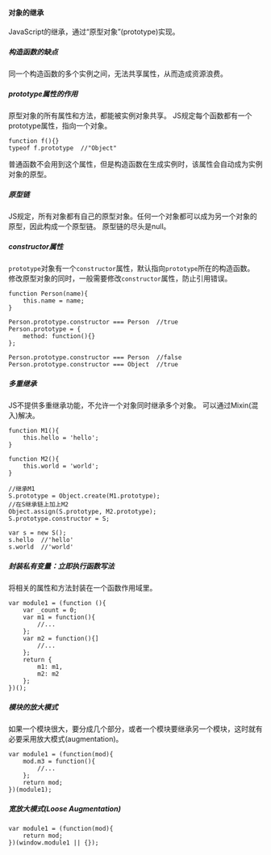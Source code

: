 #### 对象的继承
JavaScript的继承，通过“原型对象”(prototype)实现。
##### 构造函数的缺点
同一个构造函数的多个实例之间，无法共享属性，从而造成资源浪费。
##### prototype属性的作用
原型对象的所有属性和方法，都能被实例对象共享。
JS规定每个函数都有一个prototype属性，指向一个对象。
```
function f(){}
typeof f.prototype  //"Object"
```
普通函数不会用到这个属性，但是构造函数在生成实例时，该属性会自动成为实例对象的原型。
##### 原型链
JS规定，所有对象都有自己的原型对象。任何一个对象都可以成为另一个对象的原型，因此构成一个原型链。
原型链的尽头是null。
##### constructor属性
`prototype`对象有一个`constructor`属性，默认指向`prototype`所在的构造函数。
修改原型对象的同时，一般需要修改`constructor`属性，防止引用错误。
```
function Person(name){
	this.name = name;
}

Person.prototype.constructor === Person  //true
Person.prototype = {
	method: function(){}
};

Person.prototype.constructor === Person  //false
Person.prototype.constructor === Object  //true
```
##### 多重继承
JS不提供多重继承功能，不允许一个对象同时继承多个对象。
可以通过Mixin(混入)解决。
```
function M1(){
	this.hello = 'hello';
}

function M2(){
	this.world = 'world';
}

//继承M1
S.prototype = Object.create(M1.prototype);
//在S继承链上加上M2
Object.assign(S.prototype, M2.prototype);
S.prototype.constructor = S;

var s = new S();
s.hello  //'hello'
s.world  //'world'
```
##### 封装私有变量：立即执行函数写法
将相关的属性和方法封装在一个函数作用域里。
```
var module1 = (function (){
	var _count = 0;
	var m1 = function(){
		//...
	};
	var m2 = function(){]
		//...
	};
	return {
		m1: m1,
		m2: m2
	};
})();
```
##### 模块的放大模式
如果一个模块很大，要分成几个部分，或者一个模块要继承另一个模块，这时就有必要采用放大模式(augmentation)。
```
var module1 = (function(mod){
	mod.m3 = function(){
		//...
	};
	return mod;
})(module1);
```
##### 宽放大模式(Loose Augmentation)
```
var module1 = (function(mod){
	return mod;
})(window.module1 || {});
```